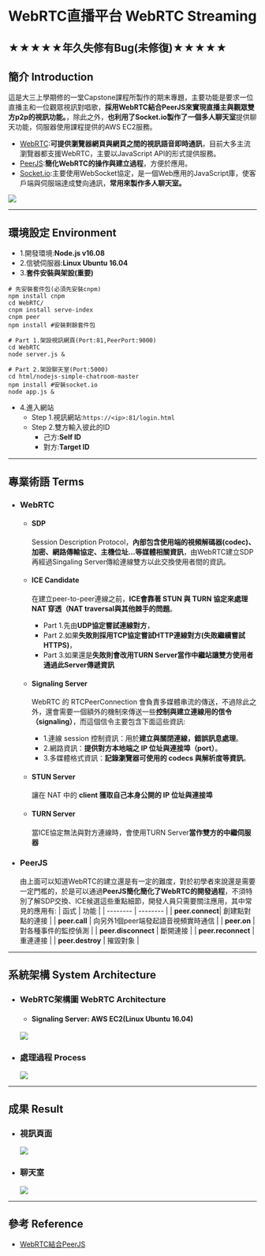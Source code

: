 # WebRTC直播平台 WebRTC Streaming

## ★★★★★年久失修有Bug(未修復)★★★★★
## 簡介 Introduction
這是大三上學期修的一堂Capstone課程所製作的期末專題，主要功能是要求一位直播主和一位觀眾視訊對唱歌，**採用WebRTC結合PeerJS來實現直播主與觀眾雙方p2p的視訊功能。**，除此之外，**也利用了Socket.io製作了一個多人聊天室**提供聊天功能，伺服器使用課程提供的AWS EC2服務。


- [WebRTC](https://webrtc.org/):**可提供瀏覽器網頁與網頁之間的視訊語音即時通訊**，目前大多主流瀏覽器都支援WebRTC，主要以JavaScript API的形式提供服務。
- [PeerJS](https://peerjs.com/):**簡化WebRTC的操作與建立過程**，方便於應用。
- [Socket.io](https://socket.io/):主要使用WebSocket協定，是一個Web應用的JavaScript庫，使客戶端與伺服端達成雙向通訊，**常用來製作多人聊天室。**

![](https://i.imgur.com/l9493AC.png)

----------------------------------------

## 環境設定 Environment
- 1.開發環境:**Node.js v16.08**
- 2.信號伺服器:**Linux Ubuntu 16.04**
- 3.**套件安裝與架設(重要)**
```bash=
# 先安裝套件包(必須先安裝cnpm)
npm install cnpm
cd WebRTC/
cnpm install serve-index
cnpm peer
npm install #安裝剩餘套件包
    
# Part 1.架設視訊網頁(Port:81,PeerPort:9000)
cd WebRTC
node server.js &

# Part 2.架設聊天室(Port:5000)
cd html/nodejs-simple-chatroom-master 
npm install #安裝socket.io
node app.js &
```

- 4.進入網站
    - Step 1.視訊網站:```https://<ip>:81/login.html```
    - Step 2.雙方輸入彼此的ID
        - 己方:**Self ID**
        - 對方:**Target ID**
    
----------------------------------------
## 專業術語 Terms
- ### WebRTC
    - #### **SDP**
        Session Description Protocol，**內部包含使用端的視頻解碼器(codec)、加密、網路傳輸協定、主機位址...等媒體相關資訊**，由WebRTC建立SDP再經過Singaling Server傳給連線雙方以此交換使用者間的資訊。

    - #### **ICE Candidate**
        在建立peer-to-peer連線之前，**ICE會靠著 STUN 與 TURN 協定來處理 NAT 穿透（NAT traversal與其他棘手的問題**。
        - Part 1.先由**UDP協定嘗試連線對方**，
        - Part 2.如果**失敗則採用TCP協定嘗試HTTP連線對方(失敗繼續嘗試HTTPS)**，
        - Part 3.如果還是**失敗則會改用TURN Server當作中繼站讓雙方使用者通過此Server傳遞資訊** 

    - #### **Signaling Server**
        WebRTC 的 RTCPeerConnection 會負責多媒體串流的傳送，不過除此之外，還會需要一個額外的機制來傳送一些**控制與建立連線用的信令（signaling）**，而這個信令主要包含下面這些資訊:
        - 1.連線 session 控制資訊：用於**建立與關閉連線，錯誤訊息處理**。
        - 2.網路資訊：**提供對方本地端之 IP 位址與連接埠（port）**。
        - 3.多媒體格式資訊：**記錄瀏覽器可使用的 codecs 與解析度等資訊**。

    - #### **STUN Server**
        讓在 NAT 中的 **client 獲取自己本身公開的 IP 位址與連接埠** 

    - #### **TURN Server**
        當ICE協定無法與對方連線時，會使用TURN Server**當作雙方的中繼伺服器**

- ### PeerJS
    由上面可以知道WebRTC的建立還是有一定的難度，對於初學者來說還是需要一定門檻的，於是可以通過**PeerJS簡化簡化了WebRTC的開發過程**，不須特別了解SDP交換、ICE候選這些重點細節，開發人員只需要關注應用，其中常見的應用有:
    | 函式 | 功能 | 
    | -------- | -------- |
    | **peer.connect**| 創建點對點的連接  | 
    | **peer.call** | 向另外1個peer端發起語音視頻實時通信 |
    | **peer.on** | 對各種事件的監控偵測 |
    | **peer.disconnect** | 斷開連接 |
    | **peer.reconnect** | 重連連接 |
    | **peer.destroy** | 摧毀對象 |

----------------------------------------
## 系統架構 System Architecture
- ### WebRTC架構圖 WebRTC Architecture
    - #### Signaling Server: **AWS EC2(Linux Ubuntu 16.04)**

    ![](https://i.imgur.com/iQTNKkh.png)


- ### 處理過程 Process
    ![](https://i.imgur.com/KYHqut2.png)

----------------------------------------
## 成果 Result

- ### 視訊頁面 
    ![](https://i.imgur.com/SmYecsB.png)

- ### 聊天室 
    ![](https://i.imgur.com/QI0ii2M.png)

----------------------------------------
## 參考 Reference

- [WebRTC結合PeerJS](https://www.cnblogs.com/yjmyzz/p/peerjs-tutorial.html)
